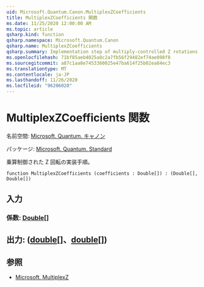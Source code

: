 ```yaml
---
uid: Microsoft.Quantum.Canon.MultiplexZCoefficients
title: MultiplexZCoefficients 関数
ms.date: 11/25/2020 12:00:00 AM
ms.topic: article
qsharp.kind: function
qsharp.namespace: Microsoft.Quantum.Canon
qsharp.name: MultiplexZCoefficients
qsharp.summary: Implementation step of multiply-controlled Z rotations.
ms.openlocfilehash: 71bf85aeb4025a8c2a7fb56f29482ef74ae098f8
ms.sourcegitcommit: a87c1aa8e7453360025e47ba614f25b02ea84ec3
ms.translationtype: MT
ms.contentlocale: ja-JP
ms.lasthandoff: 11/26/2020
ms.locfileid: "96206020"
---
```

# <a name="multiplexzcoefficients-function"></a>MultiplexZCoefficients 関数

名前空間: [Microsoft. Quantum. キャノン](xref:Microsoft.Quantum.Canon)

パッケージ: [Microsoft. Quantum. Standard](https://nuget.org/packages/Microsoft.Quantum.Standard)


乗算制御された Z 回転の実装手順。

```qsharp
function MultiplexZCoefficients (coefficients : Double[]) : (Double[], Double[])
```


## <a name="input"></a>入力

### <a name="coefficients--double"></a>係数: [Double](xref:microsoft.quantum.lang-ref.double)[]





## <a name="output--doubledouble"></a>出力: ([double](xref:microsoft.quantum.lang-ref.double)[]、[double](xref:microsoft.quantum.lang-ref.double)[])



## <a name="see-also"></a>参照

- [Microsoft. MultiplexZ](xref:Microsoft.Quantum.Canon.MultiplexZ)